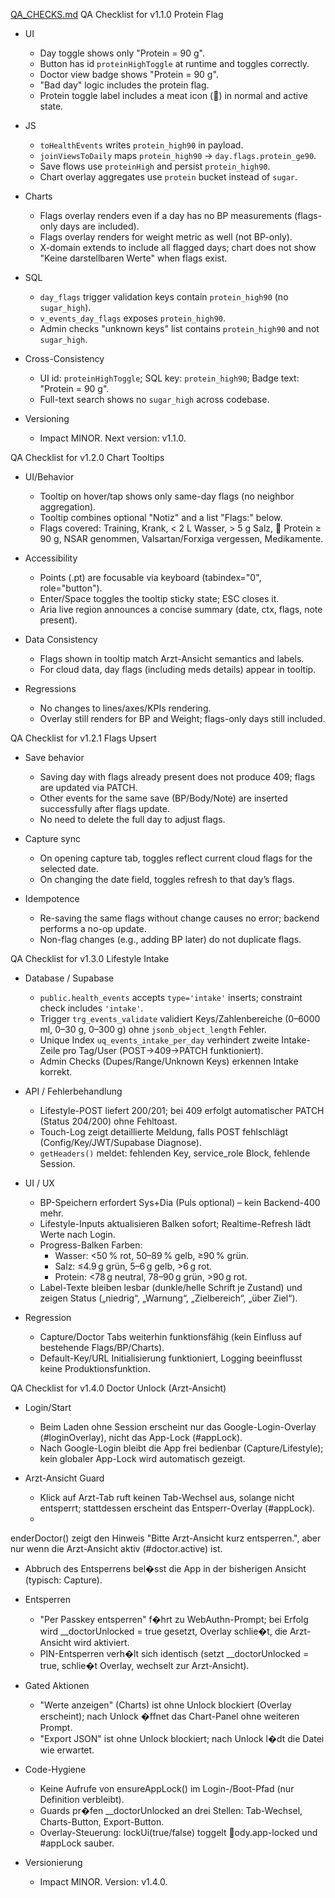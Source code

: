 [QA_CHECKS.md](https://github.com/user-attachments/files/22473900/QA_CHECKS.md)
QA Checklist for v1.1.0 Protein Flag

- UI
  - Day toggle shows only "Protein = 90 g".
  - Button has id `proteinHighToggle` at runtime and toggles correctly.
  - Doctor view badge shows "Protein = 90 g".
  - "Bad day" logic includes the protein flag.
  - Protein toggle label includes a meat icon (🍗) in normal and active state.

- JS
  - `toHealthEvents` writes `protein_high90` in payload.
  - `joinViewsToDaily` maps `protein_high90` → `day.flags.protein_ge90`.
  - Save flows use `proteinHigh` and persist `protein_high90`.
  - Chart overlay aggregates use `protein` bucket instead of `sugar`.

- Charts
  - Flags overlay renders even if a day has no BP measurements (flags-only days are included).
  - Flags overlay renders for weight metric as well (not BP-only).
  - X-domain extends to include all flagged days; chart does not show "Keine darstellbaren Werte" when flags exist.

- SQL
  - `day_flags` trigger validation keys contain `protein_high90` (no `sugar_high`).
  - `v_events_day_flags` exposes `protein_high90`.
  - Admin checks "unknown keys" list contains `protein_high90` and not `sugar_high`.

- Cross-Consistency
  - UI id: `proteinHighToggle`; SQL key: `protein_high90`; Badge text: "Protein = 90 g".
  - Full-text search shows no `sugar_high` across codebase.

- Versioning
  - Impact MINOR. Next version: v1.1.0.


QA Checklist for v1.2.0 Chart Tooltips

- UI/Behavior
  - Tooltip on hover/tap shows only same-day flags (no neighbor aggregation).
  - Tooltip combines optional "Notiz" and a list "Flags:" below.
  - Flags covered: Training, Krank, < 2 L Wasser, > 5 g Salz, 🍗 Protein ≥ 90 g, NSAR genommen, Valsartan/Forxiga vergessen, Medikamente.

- Accessibility
  - Points (.pt) are focusable via keyboard (tabindex="0", role="button").
  - Enter/Space toggles the tooltip sticky state; ESC closes it.
  - Aria live region announces a concise summary (date, ctx, flags, note present).

- Data Consistency
  - Flags shown in tooltip match Arzt-Ansicht semantics and labels.
  - For cloud data, day flags (including meds details) appear in tooltip.

- Regressions
  - No changes to lines/axes/KPIs rendering.
  - Overlay still renders for BP and Weight; flags-only days still included.

QA Checklist for v1.2.1 Flags Upsert

- Save behavior
  - Saving day with flags already present does not produce 409; flags are updated via PATCH.
  - Other events for the same save (BP/Body/Note) are inserted successfully after flags update.
  - No need to delete the full day to adjust flags.

- Capture sync
  - On opening capture tab, toggles reflect current cloud flags for the selected date.
  - On changing the date field, toggles refresh to that day’s flags.

- Idempotence
  - Re-saving the same flags without change causes no error; backend performs a no-op update.
  - Non-flag changes (e.g., adding BP later) do not duplicate flags.


QA Checklist for v1.3.0 Lifestyle Intake

- Database / Supabase
  - `public.health_events` accepts `type='intake'` inserts; constraint check includes `'intake'`.
  - Trigger `trg_events_validate` validiert Keys/Zahlenbereiche (0–6000 ml, 0–30 g, 0–300 g) ohne `jsonb_object_length` Fehler.
  - Unique Index `uq_events_intake_per_day` verhindert zweite Intake-Zeile pro Tag/User (POST→409→PATCH funktioniert).
  - Admin Checks (Dupes/Range/Unknown Keys) erkennen Intake korrekt.

- API / Fehlerbehandlung
  - Lifestyle-POST liefert 200/201; bei 409 erfolgt automatischer PATCH (Status 204/200) ohne Fehltoast.
  - Touch-Log zeigt detaillierte Meldung, falls POST fehlschlägt (Config/Key/JWT/Supabase Diagnose).
  - `getHeaders()` meldet: fehlenden Key, service_role Block, fehlende Session.

- UI / UX
  - BP-Speichern erfordert Sys+Dia (Puls optional) – kein Backend-400 mehr.
  - Lifestyle-Inputs aktualisieren Balken sofort; Realtime-Refresh lädt Werte nach Login.
  - Progress-Balken Farben:
    - Wasser: <50 % rot, 50–89 % gelb, ≥90 % grün.
    - Salz: ≤4.9 g grün, 5–6 g gelb, >6 g rot.
    - Protein: <78 g neutral, 78–90 g grün, >90 g rot.
  - Label-Texte bleiben lesbar (dunkle/helle Schrift je Zustand) und zeigen Status („niedrig“, „Warnung“, „Zielbereich“, „über Ziel“).

- Regression
  - Capture/Doctor Tabs weiterhin funktionsfähig (kein Einfluss auf bestehende Flags/BP/Charts).
  - Default-Key/URL Initialisierung funktioniert, Logging beeinflusst keine Produktionsfunktion.

QA Checklist for v1.4.0 Doctor Unlock (Arzt-Ansicht)

- Login/Start
  - Beim Laden ohne Session erscheint nur das Google-Login-Overlay (#loginOverlay), nicht das App-Lock (#appLock).
  - Nach Google-Login bleibt die App frei bedienbar (Capture/Lifestyle); kein globaler App-Lock wird automatisch gezeigt.

- Arzt-Ansicht Guard
  - Klick auf Arzt-Tab ruft keinen Tab-Wechsel aus, solange nicht entsperrt; stattdessen erscheint das Entsperr-Overlay (#appLock).
  - 
enderDoctor() zeigt den Hinweis "Bitte Arzt-Ansicht kurz entsperren.", aber nur wenn die Arzt-Ansicht aktiv (#doctor.active) ist.
  - Abbruch des Entsperrens bel�sst die App in der bisherigen Ansicht (typisch: Capture).

- Entsperren
  - "Per Passkey entsperren" f�hrt zu WebAuthn-Prompt; bei Erfolg wird __doctorUnlocked = true gesetzt, Overlay schlie�t, die Arzt-Ansicht wird aktiviert.
  - PIN-Entsperren verh�lt sich identisch (setzt __doctorUnlocked = true, schlie�t Overlay, wechselt zur Arzt-Ansicht).

- Gated Aktionen
  - "Werte anzeigen" (Charts) ist ohne Unlock blockiert (Overlay erscheint); nach Unlock �ffnet das Chart-Panel ohne weiteren Prompt.
  - "Export JSON" ist ohne Unlock blockiert; nach Unlock l�dt die Datei wie erwartet.

- Code-Hygiene
  - Keine Aufrufe von ensureAppLock() im Login-/Boot-Pfad (nur Definition verbleibt).
  - Guards pr�fen __doctorUnlocked an drei Stellen: Tab-Wechsel, Charts-Button, Export-Button.
  - Overlay-Steuerung: lockUi(true/false) toggelt ody.app-locked und #appLock sauber.

- Versionierung
  - Impact MINOR. Version: v1.4.0.
